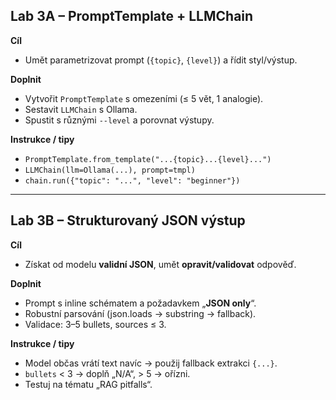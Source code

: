 


## Lab 3A – PromptTemplate + LLMChain
**Cíl**
- Umět parametrizovat prompt (`{topic}`, `{level}`) a řídit styl/výstup.  

**Doplnit**
- Vytvořit `PromptTemplate` s omezeními (≤ 5 vět, 1 analogie).  
- Sestavit `LLMChain` s Ollama.  
- Spustit s různými `--level` a porovnat výstupy.

**Instrukce / tipy**
- `PromptTemplate.from_template("...{topic}...{level}...")`  
- `LLMChain(llm=Ollama(...), prompt=tmpl)`  
- `chain.run({"topic": "...", "level": "beginner"})`

---

## Lab 3B – Strukturovaný JSON výstup
**Cíl**  
- Získat od modelu **validní JSON**, umět **opravit/validovat** odpověď.

**Doplnit**
- Prompt s inline schématem a požadavkem „**JSON only**“.  
- Robustní parsování (json.loads → substring → fallback).  
- Validace: 3–5 bullets, sources ≤ 3.

**Instrukce / tipy**
- Model občas vrátí text navíc → použij fallback extrakci `{...}`.  
- `bullets` < 3 → doplň „N/A“, > 5 → ořízni.  
- Testuj na tématu „RAG pitfalls“.


